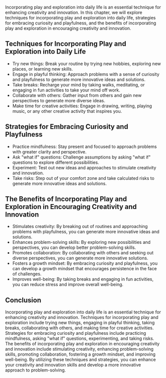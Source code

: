 
Incorporating play and exploration into daily life is an essential technique for enhancing creativity and innovation. In this chapter, we will explore techniques for incorporating play and exploration into daily life, strategies for embracing curiosity and playfulness, and the benefits of incorporating play and exploration in encouraging creativity and innovation.

Techniques for Incorporating Play and Exploration into Daily Life
-----------------------------------------------------------------

* Try new things: Break your routine by trying new hobbies, exploring new places, or learning new skills.
* Engage in playful thinking: Approach problems with a sense of curiosity and playfulness to generate more innovative ideas and solutions.
* Take breaks: Recharge your mind by taking walks, meditating, or engaging in fun activities to take your mind off work.
* Collaborate with others: Gather input from others and gain new perspectives to generate more diverse ideas.
* Make time for creative activities: Engage in drawing, writing, playing music, or any other creative activity that inspires you.

Strategies for Embracing Curiosity and Playfulness
--------------------------------------------------

* Practice mindfulness: Stay present and focused to approach problems with greater clarity and perspective.
* Ask "what if" questions: Challenge assumptions by asking "what if" questions to explore different possibilities.
* Experiment: Test out new ideas and approaches to stimulate creativity and innovation.
* Take risks: Step out of your comfort zone and take calculated risks to generate more innovative ideas and solutions.

The Benefits of Incorporating Play and Exploration in Encouraging Creativity and Innovation
-------------------------------------------------------------------------------------------

* Stimulates creativity: By breaking out of routines and approaching problems with playfulness, you can generate more innovative ideas and solutions.
* Enhances problem-solving skills: By exploring new possibilities and perspectives, you can develop better problem-solving skills.
* Promotes collaboration: By collaborating with others and seeking out diverse perspectives, you can generate more innovative solutions.
* Fosters a growth mindset: By embracing curiosity and playfulness, you can develop a growth mindset that encourages persistence in the face of challenges.
* Improves well-being: By taking breaks and engaging in fun activities, you can reduce stress and improve overall well-being.

Conclusion
----------

Incorporating play and exploration into daily life is an essential technique for enhancing creativity and innovation. Techniques for incorporating play and exploration include trying new things, engaging in playful thinking, taking breaks, collaborating with others, and making time for creative activities. Strategies for embracing curiosity and playfulness include practicing mindfulness, asking "what if" questions, experimenting, and taking risks. The benefits of incorporating play and exploration in encouraging creativity and innovation include stimulating creativity, enhancing problem-solving skills, promoting collaboration, fostering a growth mindset, and improving well-being. By utilizing these techniques and strategies, you can enhance your creativity and innovation skills and develop a more innovative approach to problem-solving.

